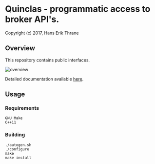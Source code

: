 # Quinclas - programmatic access to broker API's.

Copyright (c) 2017, Hans Erik Thrane

## Overview

This repository contains public interfaces.

![overview](https://github.com/quinclas/tradingapi/blob/gh-pages/_images/design.png)

Detailed documentation available [here](https://quinclas.github.io/tradingapi/index.html).

## Usage

### Requirements

    GNU Make
    C++11

### Building

    ./autogen.sh
    ./configure
    make
    make install
